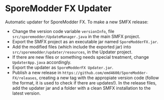 # SporeModder FX Updater

Automatic updater for SporeModder FX. To make a new SMFX release:
 - Change the version code variable `versionInfo`, file `src/sporemodder/UpdateManager.java` in the main SMFX project.
 - Export the SMFX project as an executable jar named `SporeModderFX.jar`.
 - Add the modified files (which include the exported jar) into `src/sporemodder/updater/resources`, in the Updater project.
 - If there are new files or something needs special treatment, change `UpdaterApp.java` accordingly.
 - Export the updater as `SporeModderFX Updater.jar`.
 - Publish a new release in `https://github.com/emd4600/SporeModder-FX/releases`, creating a new tag with the appropiate version code (follow the format, it is used to check if there are updates!). In the release files, add the updater jar and a folder with a clean SMFX installation to the latest version.
